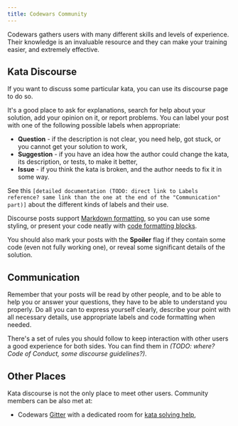 ```yaml
---
title: Codewars Community
---
```


Codewars gathers users with many different skills and levels of experience. Their knowledge is an invaluable resource and they can make your training easier, and extremely effective.

## Kata Discourse

If you want to discuss some particular kata, you can use its discourse page to do so.

It's a good place to ask for explanations, search for help about your solution, add your opinion on it, or report problems. You can label your post with one of the following possible labels when appropriate:

- **Question** - if the description is not clear, you need help, got stuck, or you cannot get your solution to work,
- **Suggestion** - if you have an idea how the author could change the kata, its description, or tests, to make it better,
- **Issue** - if you think the kata is broken, and the author needs to fix it in some way.

See this `[detailed documentation (TODO: direct link to Labels reference? same link than the one at the end of the "Communication" part)]` about the different kinds of labels and their use.

Discourse posts support [Markdown formatting](/references/markdown/), so you can use some styling, or present your code neatly with [code formatting blocks](/references/markdown/extensions/#sequential-code-blocks).

You should also mark your posts with the **Spoiler** flag if they contain some code (even not fully working one), or reveal some significant details of the solution.

## Communication

Remember that your posts will be read by other people, and to be able to help you or answer your questions, they have to be able to understand you properly. Do all you can to express yourself clearly, describe your point with all necessary details, use appropriate labels and code formatting when needed.

There's a set of rules you should follow to keep interaction with other users a good experience for both sides. You can find them in _(TODO: where? Code of Conduct, some discourse guidelines?)_.

## Other Places

Kata discourse is not the only place to meet other users. Community members can be also met at:

- Codewars [Gitter](https://gitter.im/Codewars/codewars.com) with a dedicated room for [kata solving help](https://gitter.im/Codewars/codewars.com/kata-solving-help),
